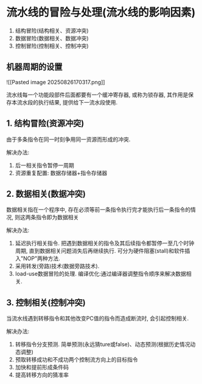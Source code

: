 # 流水线的冒险与处理(流水线的影响因素)

1. 结构冒险(结构相关、资源冲突)
2. 数据冒险(数据相关、数据冲突)
3. 控制冒险(控制相关、控制冲突)

## 机器周期的设置

![[Pasted image 20250826170317.png]]

流水线每一个功能段部件后面都要有一个缓冲寄存器, 或称为锁存器, 其作用是保存本流水段的执行结果, 提供给下一流水段使用.

## 1. 结构冒险(资源冲突)

由于多条指令在同一时刻争用同一资源而形成的冲突.

解决办法:

1. 后一相关指令暂停一周期
2. 资源重复配置: 数据存储器+指令存储器

## 2. 数据相关(数据冲突)

数据相关指在一个程序中, 存在必须等前一条指令执行完才能执行后一条指令的情况,
则这两条指令即为数据相关

解决办法:

1. 延迟执行相关指令.
   把遇到数据相关的指令及其后续指令都暂停一至几个时钟周期, 直到数据相关问题消失后再继续执行.
   可分为硬件阻塞(stall)和软件插入"NOP"两种方法.
2. 采用转发(旁路)技术(数据旁路技术).
3. load-use数据冒险的处理. 编译优化:通过编译器调整指令顺序来解决数据相关.

## 3. 控制相关(控制冲突)

当流水线遇到转移指令和其他改变PC值的指令而造成断流时, 会引起控制相关.

解决办法:

1. 转移指令分支预测. 简单预测(永远猜ture或false)、动态预测(根据历史情况动态调整)
2. 预取转移成功和不成功两个控制流方向上的目标指令
3. 加快和提前形成条件码
4. 提高转移方向的猜准率
